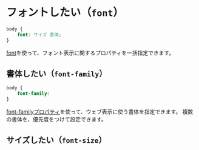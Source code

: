# フォントしたい（``font``）

```css
body {
    font: サイズ 書体;
}
```

[font](https://developer.mozilla.org/ja/docs/Web/CSS/font)を使って、フォント表示に関するプロパティを一括指定できます。

## 書体したい（``font-family``）

```css
body {
    font-family:
}
```

[font-familyプロパティ](https://developer.mozilla.org/ja/docs/Web/CSS/font-family)を使って、ウェブ表示に使う書体を指定できます。
複数の書体を、優先度をつけて設定できます。

## サイズしたい（``font-size``）
